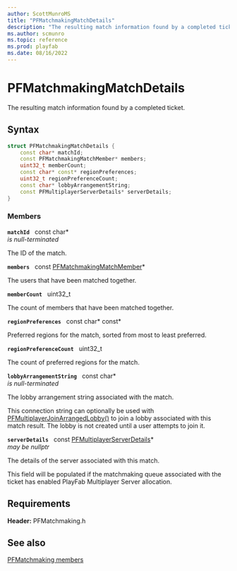 ```yaml
---
author: ScottMunroMS
title: "PFMatchmakingMatchDetails"
description: "The resulting match information found by a completed ticket."
ms.author: scmunro
ms.topic: reference
ms.prod: playfab
ms.date: 08/16/2022
---
```


# PFMatchmakingMatchDetails  

The resulting match information found by a completed ticket.  

## Syntax  
  
```cpp
struct PFMatchmakingMatchDetails {  
    const char* matchId;  
    const PFMatchmakingMatchMember* members;  
    uint32_t memberCount;  
    const char* const* regionPreferences;  
    uint32_t regionPreferenceCount;  
    const char* lobbyArrangementString;  
    const PFMultiplayerServerDetails* serverDetails;  
}  
```
  
### Members  
  
**`matchId`** &nbsp; const char*  
*is null-terminated*  
  
The ID of the match.
  
**`members`** &nbsp; const [PFMatchmakingMatchMember](pfmatchmakingmatchmember.md)*  
  
The users that have been matched together.
  
**`memberCount`** &nbsp; uint32_t  
  
The count of members that have been matched together.
  
**`regionPreferences`** &nbsp; const char* const*  
  
Preferred regions for the match, sorted from most to least preferred.
  
**`regionPreferenceCount`** &nbsp; uint32_t  
  
The count of preferred regions for the match.
  
**`lobbyArrangementString`** &nbsp; const char*  
*is null-terminated*  
  
The lobby arrangement string associated with the match.
  
This connection string can optionally be used with [PFMultiplayerJoinArrangedLobby()](../../pflobby/functions/pfmultiplayerjoinarrangedlobby.md) to join a lobby associated with this match result. The lobby is not created until a user attempts to join it.
  
**`serverDetails`** &nbsp; const [PFMultiplayerServerDetails](pfmultiplayerserverdetails.md)*  
*may be nullptr*  
  
The details of the server associated with this match.
  
This field will be populated if the matchmaking queue associated with the ticket has enabled PlayFab Multiplayer Server allocation.
  
  
## Requirements  
  
**Header:** PFMatchmaking.h
  
## See also  
[PFMatchmaking members](../pfmatchmaking_members.md)  

  
  
